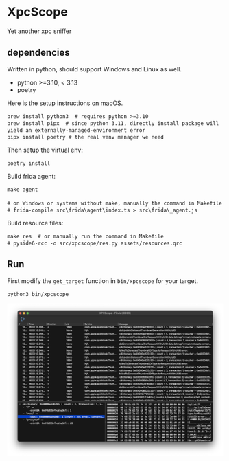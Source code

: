 # XpcScope

Yet another xpc sniffer

## dependencies

Written in python, should support Windows and Linux as well.

* python >=3.10, < 3.13
* poetry

Here is the setup instructions on macOS.

```
brew install python3  # requires python >=3.10
brew install pipx  # since python 3.11, directly install package will yield an externally-managed-environment error
pipx install poetry # the real venv manager we need
```

Then setup the virtual env:

```
poetry install
```

Build frida agent:

```
make agent

# on Windows or systems without make, manually the command in Makefile
# frida-compile src\frida\agent\index.ts > src\frida\_agent.js
```

Build resource files:

```
make res  # or manually run the command in Makefile
# pyside6-rcc -o src/xpcscope/res.py assets/resources.qrc
```

## Run

First modify the `get_target` function in `bin/xpcscope` for your target.

```
python3 bin/xpcscope
```

![screenshot](assets/screenshot.png)